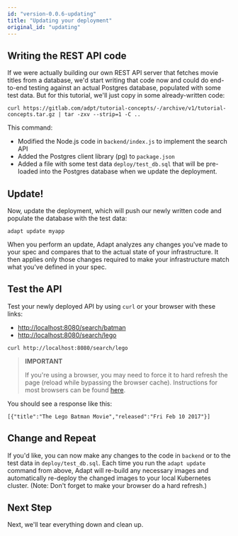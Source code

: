 ```yaml
---
id: "version-0.0.6-updating"
title: "Updating your deployment"
original_id: "updating"
---
```

<!-- DOCTOC SKIP -->


## Writing the REST API code

If we were actually building our own REST API server that fetches movie titles from a database, we'd start writing that code now and could do end-to-end testing against an actual Postgres database, populated with some test data.
But for this tutorial, we'll just copy in some already-written code:
<!-- doctest command -->

```console
curl https://gitlab.com/adpt/tutorial-concepts/-/archive/v1/tutorial-concepts.tar.gz | tar -zxv --strip=1 -C ..
```

This command:
* Modified the Node.js code in `backend/index.js` to implement the search API
* Added the Postgres client library (pg) to `package.json`
* Added a file with some test data `deploy/test_db.sql` that will be pre-loaded into the Postgres database when we update the deployment.

## Update!
Now, update the deployment, which will push our newly written code and populate the database with the test data:
<!-- doctest command -->

```console
adapt update myapp
```

When you perform an update, Adapt analyzes any changes you've made to your spec and compares that to the actual state of your infrastructure.
It then applies only those changes required to make your infrastructure match what you've defined in your spec.

## Test the API

Test your newly deployed API by using `curl` or your browser with these links:
-  [http://localhost:8080/search/batman](http://localhost:8080/search/batman)
-  [http://localhost:8080/search/lego](http://localhost:8080/search/lego)

<!-- doctest command -->

```console
curl http://localhost:8080/search/lego
```

> **IMPORTANT**
>
> If you're using a browser, you may need to force it to hard refresh the page (reload while bypassing the browser cache).
> Instructions for most browsers can be found [here](https://en.wikipedia.org/wiki/Wikipedia:Bypass_your_cache#Bypassing_cache).

You should see a response like this:
```
[{"title":"The Lego Batman Movie","released":"Fri Feb 10 2017"}]
```

## Change and Repeat

If you'd like, you can now make any changes to the code in `backend` or to the test data in `deploy/test_db.sql`.
Each time you run the `adapt update` command from above, Adapt will re-build any necessary images and automatically re-deploy the changed images to your local Kubernetes cluster.
(Note: Don't forget to make your browser do a hard refresh.)

## Next Step

Next, we'll tear everything down and clean up.

